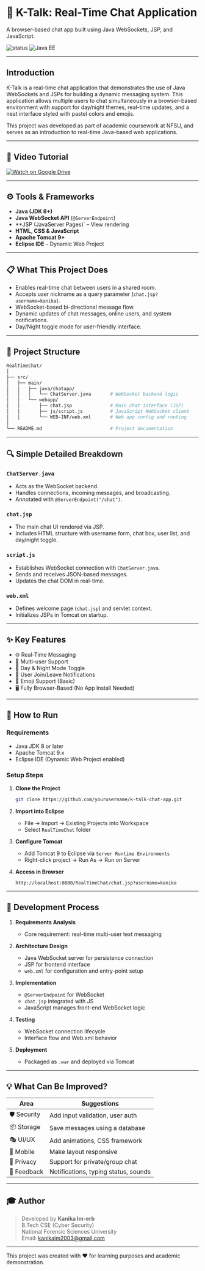 
# 💬 K-Talk: Real-Time Chat Application

A browser-based chat app built using Java WebSockets, JSP, and JavaScript.

![status](https://img.shields.io/badge/status-active-brightgreen)
![Java EE](https://img.shields.io/badge/technology-Java%20EE-blue)

---

## Introduction

K-Talk is a real-time chat application that demonstrates the use of Java WebSockets and JSPs for building a dynamic messaging system. This application allows multiple users to chat simultaneously in a browser-based environment with support for day/night themes, real-time updates, and a neat interface styled with pastel colors and emojis.

This project was developed as part of academic coursework at NFSU, and serves as an introduction to real-time Java-based web applications.

---

## 🎥 Video Tutorial

[![Watch on Google Drive](https://via.placeholder.com/800x450.png?text=Click+to+Watch+Tutorial)](https://drive.google.com/file/d/1jz8-9NfR-HGmYexAM_2UKleaxszafkeh/view?usp=sharing)

---

## ⚙️ Tools & Frameworks

- **Java (JDK 8+)**
- **Java WebSocket API** (`@ServerEndpoint`)
- **JSP (JavaServer Pages)` – View rendering
- **HTML, CSS & JavaScript**
- **Apache Tomcat 9+**
- **Eclipse IDE** – Dynamic Web Project

---

## 📋 What This Project Does

- Enables real-time chat between users in a shared room.
- Accepts user nickname as a query parameter (`chat.jsp?username=kanika`).
- WebSocket-based bi-directional message flow.
- Dynamic updates of chat messages, online users, and system notifications.
- Day/Night toggle mode for user-friendly interface.

---

## 📁 Project Structure

```bash
RealTimeChat/
│
├── src/
│   ├── main/
│   │   ├── java/chatapp/
│   │   │   └── ChatServer.java       # WebSocket backend logic
│   │   └── webapp/
│   │       ├── chat.jsp              # Main chat interface (JSP)
│   │       ├── js/script.js          # JavaScript WebSocket client
│   │       └── WEB-INF/web.xml       # Web app config and routing
│
└── README.md                         # Project documentation
```

---

## 🔍 Simple Detailed Breakdown

### `ChatServer.java`
- Acts as the WebSocket backend.
- Handles connections, incoming messages, and broadcasting.
- Annotated with `@ServerEndpoint("/chat")`.

### `chat.jsp`
- The main chat UI rendered via JSP.
- Includes HTML structure with username form, chat box, user list, and day/night toggle.

### `script.js`
- Establishes WebSocket connection with `ChatServer.java`.
- Sends and receives JSON-based messages.
- Updates the chat DOM in real-time.

### `web.xml`
- Defines welcome page (`chat.jsp`) and servlet context.
- Initializes JSPs in Tomcat on startup.

---

## ✨ Key Features

- 🌐 Real-Time Messaging
- 👥 Multi-user Support
- 🎨 Day & Night Mode Toggle
- 🧩 User Join/Leave Notifications
- 💬 Emoji Support (Basic)
- 🖥 Fully Browser-Based (No App Install Needed)

---

## 🚀 How to Run

### Requirements

- Java JDK 8 or later
- Apache Tomcat 9.x
- Eclipse IDE (Dynamic Web Project enabled)

### Setup Steps

1. **Clone the Project**
   ```bash
   git clone https://github.com/yourusername/k-talk-chat-app.git
   ```

2. **Import into Eclipse**
   - File → Import → Existing Projects into Workspace
   - Select `RealTimeChat` folder

3. **Configure Tomcat**
   - Add Tomcat 9 to Eclipse via `Server Runtime Environments`
   - Right-click project → Run As → Run on Server

4. **Access in Browser**
   ```
   http://localhost:8080/RealTimeChat/chat.jsp?username=kanika
   ```

---

## 🧪 Development Process

1. **Requirements Analysis**
   - Core requirement: real-time multi-user text messaging

2. **Architecture Design**
   - Java WebSocket server for persistence connection
   - JSP for frontend interface
   - `web.xml` for configuration and entry-point setup

3. **Implementation**
   - `@ServerEndpoint` for WebSocket
   - `chat.jsp` integrated with JS
   - JavaScript manages front-end WebSocket logic

4. **Testing**
   - WebSocket connection lifecycle
   - Interface flow and Web.xml behavior

5. **Deployment**
   - Packaged as `.war` and deployed via Tomcat

---

## 💡 What Can Be Improved?

| Area | Suggestions |
|------|-------------|
| 🛡 Security | Add input validation, user auth |
| 📦 Storage | Save messages using a database |
| 🎭 UI/UX | Add animations, CSS framework |
| 📲 Mobile | Make layout responsive |
| 🔐 Privacy | Support for private/group chat |
| 🔔 Feedback | Notifications, typing status, sounds |

---

## 🎓 Author

> Developed by **Kanika Im-erb**  
> B.Tech CSE (Cyber Security)  
> National Forensic Sciences University  
> Email: [kanikaim2003@gmail.com](mailto:kanikaim2003@gmail.com)

---

This project was created with ❤️ for learning purposes and academic demonstration.
                
